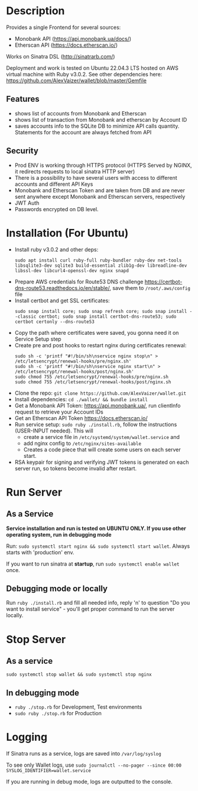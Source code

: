 # Description
Provides a single Frontend for several sources:
- Monobank API (https://api.monobank.ua/docs/)
- Etherscan API (https://docs.etherscan.io/)

Works on Sinatra DSL (http://sinatrarb.com/)

Deployment and work is tested on Ubuntu 22.04.3 LTS hosted on AWS virtual machine with Ruby v3.0.2. See other dependencies here: https://github.com/AlexVaizer/wallet/blob/master/Gemfile
## Features
 - shows list of accounts from Monobank and Etherscan
 - shows list of transaction from Monobank and etherscan by Account ID
 - saves accounts info to the SQLite DB to minimize API calls quantity. Statements for the account are always fetched from API
## Security
 - Prod ENV is working through HTTPS protocol (HTTPS Served by NGINX, it redirects requests to local sinatra HTTP server)
 - There is a possibility to have several users with access to different accounts and different API Keys
 - Monobank and Etherscan Token and are taken from DB and are never sent anywhere except Monobank and Etherscan servers, respectively
 - JWT Auth
 - Passwords encrypted on DB level.


# Installation (For Ubuntu)
 - Install ruby v3.0.2 and other deps:
   ```
   sudo apt install curl ruby-full ruby-bundler ruby-dev net-tools libsqlite3-dev sqlite3 build-essential zlib1g-dev libreadline-dev libssl-dev libcurl4-openssl-dev nginx snapd
   ```
 - Prepare AWS credentials for Route53 DNS challenge https://certbot-dns-route53.readthedocs.io/en/stable/, save them to `/root/.aws/config` file
 - Install certbot and get SSL certificates:
   ```
   sudo snap install core; sudo snap refresh core; sudo snap install --classic certbot; sudo snap install certbot-dns-route53; sudo certbot certonly --dns-route53
   ```
 - Copy the path where certificates were saved, you gonna need it on Service Setup step
 - Create pre and post hooks to restart nginx during certificates renewal:
   ```
   sudo sh -c 'printf "#!/bin/sh\nservice nginx stop\n" > /etc/letsencrypt/renewal-hooks/pre/nginx.sh'
   sudo sh -c 'printf "#!/bin/sh\nservice nginx start\n" > /etc/letsencrypt/renewal-hooks/post/nginx.sh'
   sudo chmod 755 /etc/letsencrypt/renewal-hooks/pre/nginx.sh
   sudo chmod 755 /etc/letsencrypt/renewal-hooks/post/nginx.sh
   ```
 - Clone the repo: `git clone https://github.com/AlexVaizer/wallet.git`
 - Install dependencies: `cd ./wallet/ && bundle install`
 - Get a Monobank API Token: https://api.monobank.ua/, run clientInfo request to retrieve your Account IDs
 - Get an Etherscan API Token https://docs.etherscan.io/
 - Run service setup: `sudo ruby ./install.rb`, follow the instructions (USER-INPUT needed). This will
    - create a service file in `/etc/systemd/system/wallet.service` and
    - add nginx config to `/etc/nginx/sites-available`
    - Creates a code piece that will create some users on each server start.
 - RSA keypair for signing and verifying JWT tokens is generated on each server run, so tokens become invalid after restart.


# Run Server
## As a Service
**Service installation and run is tested on UBUNTU ONLY. If you use other operating system, run in debugging mode**

Run:
`sudo systemctl start nginx && sudo systemctl start wallet`.
Always starts with 'production' env.

If you want to run sinatra at **startup**, run `sudo systemctl enable wallet` once.

## Debugging mode or locally
Run `ruby ./install.rb` and fill all needed info, reply 'n' to question "Do you want to install service" - you'll get proper command to run the server locally.

# Stop Server
## As a service 
`sudo systemctl stop wallet && sudo systemctl stop nginx`

## In debugging mode
 - `ruby ./stop.rb` for Development, Test environments
 - `sudo ruby ./stop.rb` for Production

# Logging
If Sinatra runs as a service, logs are saved into `/var/log/syslog`

To see only Wallet logs, use `sudo journalctl --no-pager --since 00:00 SYSLOG_IDENTIFIER=wallet.service`

If you are running in debug mode, logs are outputted to the console.
